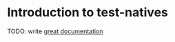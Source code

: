 # Introduction to test-natives

TODO: write [great documentation](http://jacobian.org/writing/what-to-write/)
